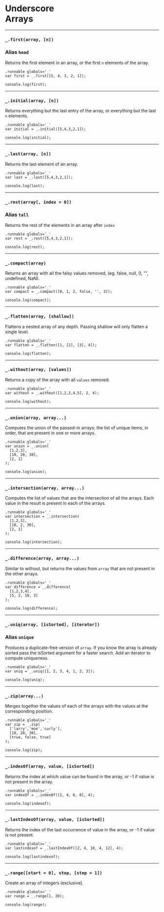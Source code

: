 # Underscore <br />Arrays
---

### `_.first(array, [n])`
### Alias `head`

Returns the first element in an array, or the first `n` elements of the array.

    .runnable globals='_'
    var first = _.first([5, 4, 3, 2, 1]);

    console.log(first);
	
---

### `_.initial(array, [n])`

Returns everything but the last entry of the array, or everything but the last `n` elements.

    .runnable globals='_'
    var initial = _.initial([5,4,3,2,1]);

    console.log(initial);
	
---
### `_.last(array, [n])`

Returns the last element of an array.

    .runnable globals='_'
    var last = _.last([5,4,3,2,1]);

    console.log(last);
	
---
### `_.rest(array[, index = 0])`
### Alias `tall`

Returns the rest of the elements in an array after `index`

    .runnable globals='_'
    var rest = _.rest([5,4,3,2,1]);

    console.log(rest);
	
---
### `_.compact(array)`

Returns an array with all the falsy values removed, (eg. false, null, 0, "", undefined, NaN).

    .runnable globals='_'
    var compact = _.compact([0, 1, 2, false, '', 3]);

    console.log(compact);
---
### `_.flatten(array, [shallow])`

Flattens a nested array of any depth. Passing shallow will only flatten a single level.

    .runnable globals='_'
    var flatten = _.flatten([1, [2], [3], 4]);

    console.log(flatten);
	
---
### `_.without(array, [values])`

Returns a copy of the array with all `values` removed.

    .runnable globals='_'
    var without = _.without([1,2,3,4,5], 2, 4);

    console.log(without);
	
---
### `_.union(array, array...)`

Computes the union of the passed-in arrays; the list of unique items, in order, that are present in one or more arrays.

    .runnable globals='_'
    var union = _.union(
      [1,2,3],
      [10, 20, 30],
      [2, 1]
    );

    console.log(union);
	
---
### `_.intersection(array, array...)`

Computes the list of values that are the intersection of all the arrays. Each value in the result is present in each of the arrays.

    .runnable globals='_'
    var intersection = _.intersection(
      [1,2,3],
      [10, 2, 30],
      [2, 1]
    );

    console.log(intersection);
	
---
### `_.difference(array, array...)`

Similar to without, but returns the values from `array` that are not present in the other arrays.

    .runnable globals='_'
    var difference = _.difference(
      [1,2,3,4],
      [5, 2, 10, 3]
    );

    console.log(difference);
	
---
### `_.uniq(array, [isSorted], [iterator])`
### Alias `unique`

Produces a duplicate-free version of `array`.
If you know the array is already sorted pass the isSorted argument for a faster search.
Add an iterator to compute uniqueness.

    .runnable globals='_'
    var uniq = _.uniq([1, 2, 3, 4, 1, 2, 3]);

    console.log(uniq);
	
---
### `_.zip(array...)`

Merges together the values of each of the arrays with the values at the corresponding position. 

    .runnable globals='_'
    var zip = _.zip(
      ['larry','moe','curly'],
      [10, 20, 30],
      [true, false, true]
    );

    console.log(zip);
	
---
### `_.indexOf(array, value, [isSorted])`

Returns the index at which value can be found in the array, or -1 if value is not present in the array.

	.runnable globals='_'
	var indexOf = _.indexOf([2, 4, 6, 8], 4);
	
	console.log(indexof);
	
---
### `_.lastIndexOf(array, value, [isSorted])`

Returns the index of the last occurrence of value in the array, or -1 if value is not present.

	.runnable globals='_'
	var lastindexof = _.lastIndexOf([2, 4, 10, 4, 12], 4);
	
	console.log(lastindexof);
	
---
### `_.range([start = 0], stop, [step = 1])`

Create an array of integers (exclusive).

    .runnable globals='_'
    var range = _.range(1, 20);

    console.log(range);
